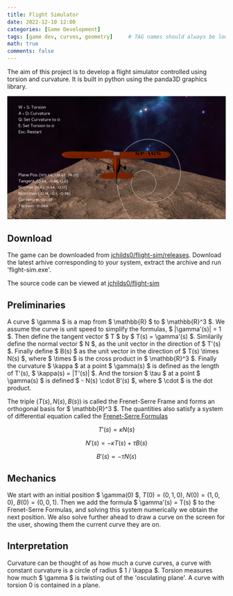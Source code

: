 ```yaml
---
title: Flight Simulator
date: 2022-12-10 12:00
categories: [Game Development]
tags: [game dev, curves, geometry]     # TAG names should always be lowercase
math: true
comments: false
---
```


The aim of this project is to develop a flight simulator controlled using torsion and curvature.
It is built in python using the panda3D graphics library.

<img src="/assets/flight-sim/image.PNG">

## Download

The game can be downloaded from [jchilds0/flight-sim/releases](https://github.com/jchilds0/flight-sim/releases). Download the latest
arhive corresponding to your system, extract the archive and run 'flight-sim.exe'.

The source code can be viewed at [jchilds0/flight-sim](https://github.com/jchilds0/flight-sim/)

## Preliminaries

A curve $ \gamma $ is a map from $ \mathbb{R} $ to $ \mathbb{R}^3 $. We assume the curve
is unit speed to simplify the formulas, $ |\gamma'(s)| = 1 $. Then define the tangent
vector $ T $ by $ T(s) = \gamma'(s) $. Similarily define the normal vector $ N $, as the unit
vector in the direction of $ T'(s) $. Finally define $ B(s) $ as the unit vector in
the direction of $ T(s) \times N(s) $, where $ \times $ is the cross product in
$ \mathbb{R}^3 $. Finally the curvature $ \kappa $ at a point $ \gamma(s) $ is defined
as the length of T'(s), $ \kappa(s) = |T'(s)| $. And the torsion $ \tau $ at a point
$ \gamma(s) $ is defined $ - N(s) \cdot B'(s) $, where $ \cdot $ is the dot product.

The triple $(T(s), N(s), B(s))$ is called the Frenet-Serre Frame and forms an orthogonal
basis for $ \mathbb{R}^3 $. The quantities also satisfy a system of differential equation
called the [Frenet-Serre Formulas](https://en.wikipedia.org/wiki/Frenet%E2%80%93Serret_formulas)

$$ T'(s) = \kappa N(s) $$

$$ N'(s) = - \kappa T(s) + \tau B(s) $$

$$ B'(s) = - \tau N(s) $$

## Mechanics

We start with an initial position $ \gamma(0) $, $T(0) = (0, 1, 0)$, $N(0) = (1, 0, 0)$,
$B(0) = (0, 0, 1)$. Then we add the formula $ \gamma'(s) = T(s) $ to the Frenet-Serre
Formulas, and solving this system numerically we obtain the next position. We also solve
further ahead to draw a curve on the screen for the user, showing them the current curve they are on.

## Interpretation

Curvature can be thought of as how much a curve curves, a curve with constant curvature
is a circle of radius $ 1 / \kappa $. Torsion measures how much $ \gamma $ is twisting out
of the 'osculating plane'. A curve with torsion 0 is contained in a plane.


